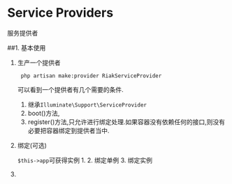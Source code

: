 # Service Providers

服务提供者

##1. 基本使用

1. 生产一个提供者

        php artisan make:provider RiakServiceProvider

    可以看到一个提供者有几个需要的条件.
    
    1. 继承`Illuminate\Support\ServiceProvider`
    2. boot()方法,
    3. register()方法,只允许进行绑定处理.如果容器没有依赖任何的接口,则没有必要把容器绑定到提供者当中.

2. 绑定(可选)

    `$this->app`可获得实例
    1. 
    2. 绑定单例
    3. 绑定实例
3. 

    